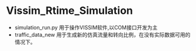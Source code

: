 # Vissim_Rtime_Simulation
- simulation_run.py 用于操作VISSIM软件,以COM接口开发为主
- traffic_data_new 用于生成新的仿真流量和转向比例，在没有实际数据可用的情况下。